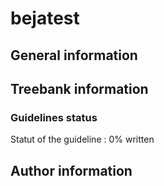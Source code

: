 # bejatest 
## General information 

## Treebank information 

### Guidelines status

Statut of the guideline : 0% written

## Author information 

